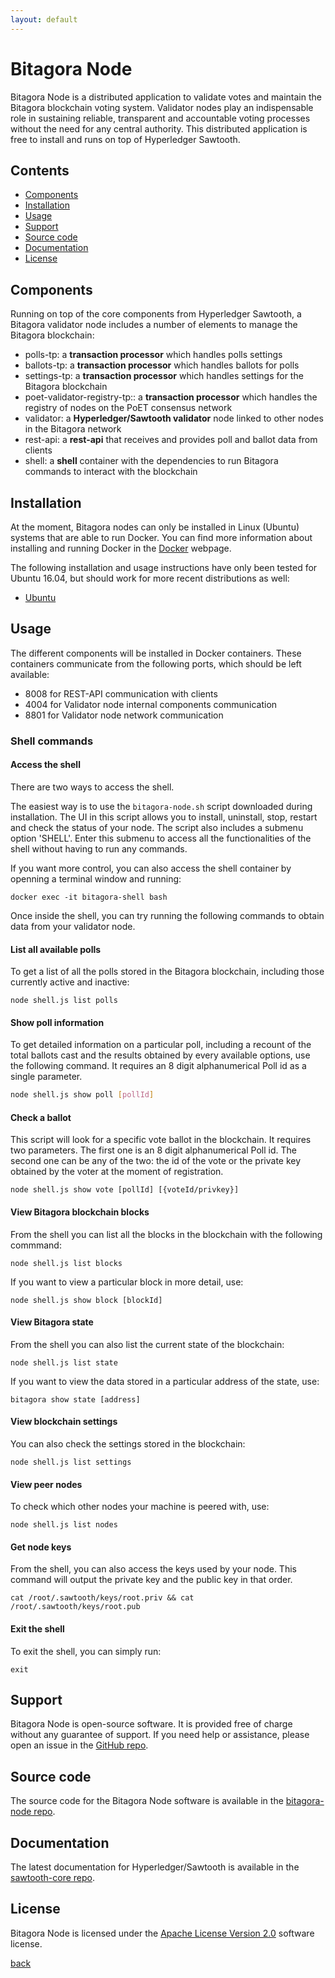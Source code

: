 ```yaml
---
layout: default
---
```

# Bitagora Node

Bitagora Node is a distributed application to validate votes and maintain the Bitagora
blockchain voting system. Validator nodes play an indispensable role in sustaining reliable,
transparent and accountable voting processes without the need for any central
authority. This distributed application is free to install and runs on top of Hyperledger
Sawtooth.

## Contents

- [Components](#components)
- [Installation](#installation)
- [Usage](#usage)
- [Support](#support)
- [Source code](#source-code)
- [Documentation](#documentation)
- [License](#license)

## Components

Running on top of the core components from Hyperledger Sawtooth, a Bitagora validator node
includes a number of elements to manage the Bitagora blockchain:

- polls-tp: a **transaction processor** which handles polls settings
- ballots-tp:  a **transaction processor** which handles ballots for polls
- settings-tp: a **transaction processor** which handles settings for the Bitagora blockchain
- poet-validator-registry-tp:: a **transaction processor** which handles the registry of nodes on the PoET consensus network
- validator: a **Hyperledger/Sawtooth validator** node linked to other nodes in the Bitagora network
- rest-api: a **rest-api** that receives and provides poll and ballot data from clients
- shell: a **shell** container with the dependencies to run Bitagora commands to interact with the blockchain

## Installation

At the moment, Bitagora nodes can only be installed in Linux (Ubuntu) systems that are able to run Docker. 
You can find more information about installing and running Docker in the [Docker](https://www.docker.com/what-docker) webpage.

The following installation and usage instructions have only been tested for Ubuntu 16.04, but should work
for more recent distributions as well:

- [Ubuntu](./ubuntu.md)

## Usage

The different components will be installed in Docker containers. These containers communicate from the following ports, which should be left available:

- 8008 for REST-API communication with clients
- 4004 for Validator node internal components communication
- 8801 for Validator node network communication

### Shell commands

#### Access the shell

There are two ways to access the shell. 

The easiest way is to use the `bitagora-node.sh` script downloaded during installation. The UI in this script allows you to install, uninstall, stop, restart and check the status of your node. The script also includes a submenu option 'SHELL'. Enter this submenu to access all the functionalities of the shell without having to run any commands.

If you want more control, you can also access the shell container by openning a terminal window and running:

```
docker exec -it bitagora-shell bash
```

Once inside the shell, you can try running the following commands to obtain data from your validator node.

#### List all available polls

To get a list of all the polls stored in the Bitagora blockchain, including those currently active and inactive:

```
node shell.js list polls
```

#### Show poll information

To get detailed information on a particular poll, including a recount of the total ballots cast and the results obtained by every available options, use the following command. It requires an 8 digit alphanumerical Poll id as a single parameter.

```bash
node shell.js show poll [pollId]
```

#### Check a ballot

This script will look for a specific vote ballot in the blockchain. It requires two parameters.
The first one is an 8 digit alphanumerical Poll id. The second one can be any of the two: 
the id of the vote or the private key obtained by the voter at the moment of registration.

```
node shell.js show vote [pollId] [{voteId/privkey}]
```

#### View Bitagora blockchain blocks

From the shell you can list all the blocks in the blockchain with the following commmand:

```
node shell.js list blocks
```

If you want to view a particular block in more detail, use:

```
node shell.js show block [blockId] 
```

#### View Bitagora state

From the shell you can also list the current state of the blockchain:

```
node shell.js list state
```

If you want to view the data stored in a particular address of the state, use:

```
bitagora show state [address]
```

#### View blockchain settings

You can also check the settings stored in the blockchain:

```
node shell.js list settings
```

#### View peer nodes

To check which other nodes your machine is peered with, use:

```
node shell.js list nodes
```

#### Get node keys

From the shell, you can also access the keys used by your node. This command will output
the private key and the public key in that order.

```
cat /root/.sawtooth/keys/root.priv && cat /root/.sawtooth/keys/root.pub
```

#### Exit the shell

To exit the shell, you can simply run:

```
exit
```

## Support

Bitagora Node is open-source software. It is provided free of charge without
any guarantee of support. If you need help or assistance, please open an issue
in the [GitHub repo](https://github.com/Bitagora/bitagora-node/issues).

## Source code

The source code for the Bitagora Node software is available in the
[bitagora-node repo](https://github.com/bitagora/bitagora-node).

## Documentation

The latest documentation for Hyperledger/Sawtooth is available in the
[sawtooth-core repo](https://github.com/hyperledger/sawtooth-core).

## License

Bitagora Node is licensed under the [Apache License Version 2.0](http://www.apache.org/licenses/LICENSE-2.0)
software license.

[back](../../.)
